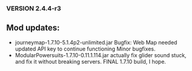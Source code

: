 ### VERSION 2.4.4-r3

## Mod updates:

* journeymap-1.7.10-5.1.4p2-unlimited.jar
  Bugfix: Web Map needed updated API key to continue functioning
  Minor bugfixes.
* ModularPowersuits-1.7.10-0.11.1.114.jar
  actually fix glider sound stuck, and fix it without breaking servers. 
  FINAL 1.7.10 build, I hope.
